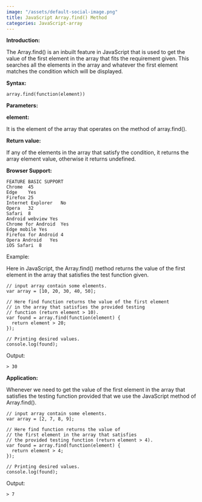 ```yaml
---
image: "/assets/default-social-image.png"
title: JavaScript Array.find() Method
categories: JavaScript-array
---
```


**Introduction:**

The Array.find() is an inbuilt feature in JavaScript that is used to get the value of the first element in the array that fits the requirement given. This searches all the elements in the array and whatever the first element matches the condition which will be displayed.

**Syntax:**

`array.find(function(element))`

**Parameters:**

**element:**

It is the element of the array that operates on the method of array.find().

**Return value:**

If any of the elements in the array that satisfy the condition, it returns the array element value, otherwise it returns undefined.

**Browser Support:**

```
FEATURE	BASIC SUPPORT
Chrome	45
Edge	Yes
Firefox	25
Internet Explorer	No
Opera	32
Safari	8
Android webview	Yes
Chrome for Android	Yes
Edge mobile	Yes
Firefox for Android	4
Opera Android	Yes
iOS Safari	8
```

Example:

Here in JavaScript, the Array.find() method returns the value of the first element in the array that satisfies the test function given.

```
// input array contain some elements. 
var array = [10, 20, 30, 40, 50]; 
  
// Here find function returns the value of the first element 
// in the array that satisfies the provided testing 
// function (return element > 10). 
var found = array.find(function(element) { 
  return element > 20; 
}); 
  
// Printing desired values. 
console.log(found); 
```

Output:

`> 30`

**Application:**

Whenever we need to get the value of the first element in the array that satisfies the testing function provided that we use the JavaScript method of Array.find().

```
// input array contain some elements. 
var array = [2, 7, 8, 9]; 
  
// Here find function returns the value of  
// the first element in the array that satisfies  
// the provided testing function (return element > 4). 
var found = array.find(function(element) { 
  return element > 4; 
}); 
  
// Printing desired values. 
console.log(found); 
```

Output:

`> 7`